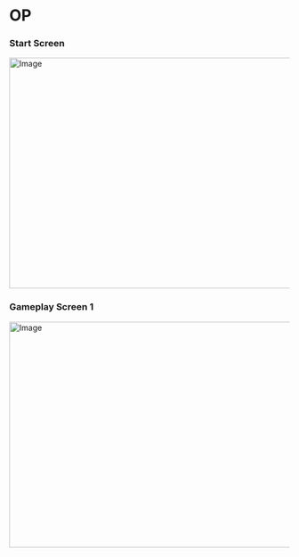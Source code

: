 # OP 
### Start Screen
<img width="741" height="415" alt="Image" src="https://github.com/user-attachments/assets/47adc871-b022-471b-9d65-d0a7b4cd2895" />

 <br>
 
 ### Gameplay Screen 1

<img width="721" height="406" alt="Image" src="https://github.com/user-attachments/assets/36f0046c-bff3-47c6-92da-0d56dc57a719" />
